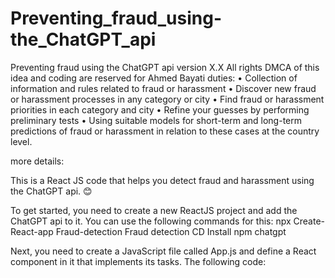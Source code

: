 # Preventing_fraud_using-the_ChatGPT_api
Preventing fraud using the ChatGPT api version X.X
All rights DMCA of this idea and coding are reserved for Ahmed Bayati
duties:
• Collection of information and rules related to fraud or harassment
• Discover new fraud or harassment processes in any category or city
• Find fraud or harassment priorities in each category and city
• Refine your guesses by performing preliminary tests
• Using suitable models for short-term and long-term predictions of fraud or harassment in relation to these cases at the country level.


more details:

This is a React JS code that helps you detect fraud and harassment using the ChatGPT api. 😊


To get started, you need to create a new ReactJS project and add the ChatGPT api to it. You can use the following commands for this:
npx Create-React-app Fraud-detection
Fraud detection CD
Install npm chatgpt


Next, you need to create a JavaScript file called App.js and define a React component in it that implements its tasks.
The following code:

